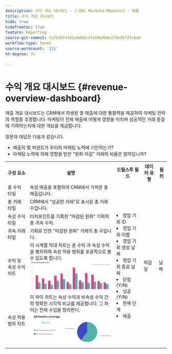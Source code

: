 ```yaml
---
description: 수익 개요 대시보드 - [!DNL Marketo Measure] - 제품
title: 수익 개요 대시보드
hide: true
hidefromtoc: true
feature: Reporting
source-git-commit: fa7b28fd101e6d5013fe59649de379e36f23c6e0
workflow-type: tm+mt
source-wordcount: '211'
ht-degree: 3%

---
```


# 수익 개요 대시보드 {#revenue-overview-dashboard}

매출 개요 대시보드는 CRM에서 파생된 총 매출에 대한 통찰력을 제공하여 마케팅 전략의 역할을 조명합니다. 마케팅이 전체 매출에 어떻게 영향을 미치며 성공적인 거래 종결에 기여하는지에 대한 개요를 제공합니다.

질문과 대답은 다음과 같습니다.

* 매출의 몇 퍼센트가 우리의 마케팅 노력에 기인하는가?
* 마케팅 노력에 의해 영향을 받은 &quot;원화 마감&quot; 거래의 비율은 얼마입니까?

<table style="table-layout:auto"> 
<tbody>
  <tr> 
   <th>구성 요소</th> 
   <th>설명</th>
   <th>드릴스루 필드</th>
   <th>데이터 유형</th>
   <th>필터</th>
  </tr>
  <tr>
    <td>총 수익 타일</td>
    <td>속성 매출을 포함하여 CRM에서 가져온 총 매출입니다.</td>
    <td rowspan="6"><li>영업 기회 ID</li>
<li>영업 기회 이름</li>
<li>영업 기회 생성 날짜</li>
<li>영업 기회 종료 날짜</li>
<li>닫힘(Y/N)</li>
<li>성공(Y/N)</li>
<li>현재 단계</li>
<li>매출</li></td>
    <td rowspan="6">마감일</td>
    <td rowspan="6">날짜</td>
  </tr>
  <tr>
    <td>총 거래 타일</td>
    <td>CRM에서 "성공한 거래"로 표시된 총 거래 수입니다.</td>
  </tr>
  <tr>
    <td>속성 수익 타일</td>
    <td>터치포인트를 기록한 "마감된 원화" 기회의 총 귀속 수익.</td>
  </tr>
  <tr>
    <td>귀속 거래 타일</td>
    <td>기회로 인한 "마감된 원화" 거래의 총 수입니다.</td>
  </tr>
  <tr>
    <td>수익 및 속성 수익 차트</td>
    <td>이 시계열 막대 차트는 총 수익 과 속성 수익을 병치하여 속성 적용 범위를 포괄적으로 볼 수 있도록 합니다.
    <br/><img src="assets/revenue-overview-dashboard-1.png" width="600"></td>
  </tr>
  <tr>
    <td>속성 적용 범위 차트</td>
    <td>이 파이 차트는 속성 수익과 비속성 수익 간의 명확한 시각적 비교를 제공합니다. 그 파이는 전체 수입을 망라한다.
    <br/>
    <img src="assets/revenue-overview-dashboard-2.png" width="600"></td>
  </tr>
</tbody>
</table>
